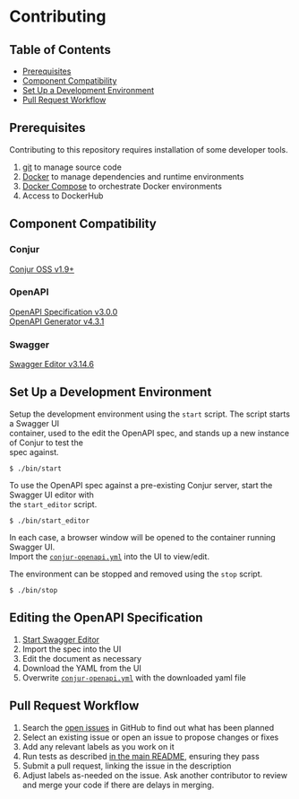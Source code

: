# Contributing

## Table of Contents

- [Prerequisites](#prerequisites)
- [Component Compatibility](#component-compatibility)
- [Set Up a Development Environment](#set-up-a-development-environment)
- [Pull Request Workflow](#pull-request-workflow)

## Prerequisites

Contributing to this repository requires installation of some developer tools.

1. [git][get-git] to manage source code
1. [Docker][get-docker] to manage dependencies and runtime environments
1. [Docker Compose][get-docker-compose] to orchestrate Docker environments
1. Access to DockerHub

[get-git]: https://git-scm.com/downloads
[get-docker]: https://docs.docker.com/engine/installation
[get-docker-compose]: https://docs.docker.com/compose/install

## Component Compatibility

### Conjur

[Conjur OSS v1.9+](https://github.com/cyberark/conjur)

### OpenAPI

[OpenAPI Specification v3.0.0](https://github.com/OAI/OpenAPI-Specification/tree/3.0.0)  
[OpenAPI Generator v4.3.1](https://github.com/OpenAPITools/openapi-generator/tree/v4.3.1)

### Swagger

[Swagger Editor v3.14.6](https://github.com/swagger-api/swagger-editor/tree/v3.14.6)

## Set Up a Development Environment

Setup the development environment using the `start` script. The script starts a Swagger UI  
container, used to the edit the OpenAPI spec, and stands up a new instance of Conjur to test the  
spec against.

```shell
$ ./bin/start
```

To use the OpenAPI spec against a pre-existing Conjur server, start the Swagger UI editor with  
the `start_editor` script.

```shell
$ ./bin/start_editor
```

In each case, a browser window will be opened to the container running Swagger UI.  
Import the [`conjur-openapi.yml`](conjur-openapi.yml) into the UI to view/edit.

The environment can be stopped and removed using the `stop` script.

```shell
$ ./bin/stop
```

## Editing the OpenAPI Specification

1. [Start Swagger Editor](#set-up-a-development-environment)
1. Import the spec into the UI
1. Edit the document as necessary
1. Download the YAML from the UI
1. Overwrite [`conjur-openapi.yml`](conjur-openapi.yml) with the downloaded yaml file

## Pull Request Workflow

1. Search the [open issues](../../issues) in GitHub to find out what has been planned
1. Select an existing issue or open an issue to propose changes or fixes
1. Add any relevant labels as you work on it
1. Run tests as described [in the main README](https://github.com/conjurinc/conjur-api-python3#testing),
ensuring they pass
1. Submit a pull request, linking the issue in the description
1. Adjust labels as-needed on the issue. Ask another contributor to review and merge your code if there are delays in merging.
